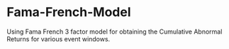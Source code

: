 # Fama-French-Model
Using Fama French 3 factor model for obtaining the Cumulative Abnormal Returns for various event windows.

